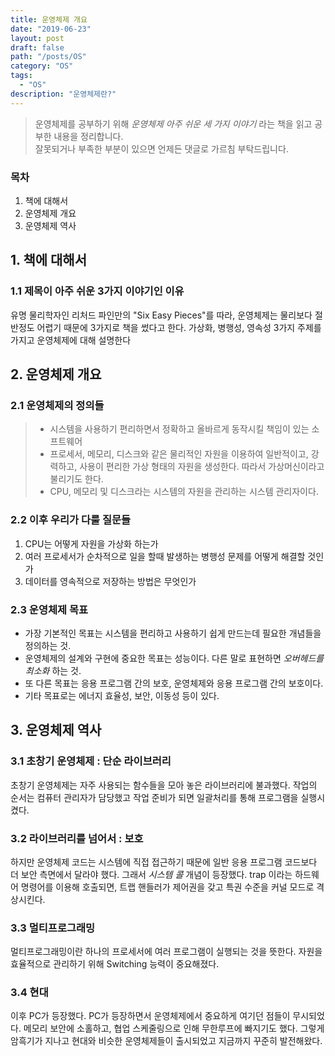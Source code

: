 ```yaml
---
title: 운영체제 개요
date: "2019-06-23"
layout: post
draft: false
path: "/posts/OS"
category: "OS"
tags:
  - "OS"
description: "운영체제란?"
---
```


> 운영체제를 공부하기 위해 *운영체제 아주 쉬운 세 가지 이야기* 라는 책을 읽고 공부한 내용을 정리합니다.  
> 잘못되거나 부족한 부분이 있으면 언제든 댓글로 가르침 부탁드립니다.


### 목차
1. 책에 대해서
2. 운영체제 개요
3. 운영체제 역사
  
  
## 1. 책에 대해서
### 1.1 제목이 아주 쉬운 3가지 이야기인 이유
유명 물리학자인 리처드 파인만의 "Six Easy Pieces"를 따라, 운영체제는 물리보다 절반정도 어렵기 때문에 3가지로 책을 썼다고 한다. 가상화, 병행성, 영속성 3가지 주제를 가지고 운영체제에 대해 설명한다
  

## 2. 운영체제 개요
### 2.1 운영체제의 정의들
> - 시스템을 사용하기 편리하면서 정확하고 올바르게 동작시킬 책임이 있는 소프트웨어  
> - 프로세서, 메모리, 디스크와 같은 물리적인 자원을 이용하여 일반적이고, 강력하고, 사용이 편리한 가상 형태의 자원을 생성한다. 따라서 가상머신이라고 불리기도 한다.  
> - CPU, 메모리 및 디스크라는 시스템의 자원을 관리하는 시스템 관리자이다.  

### 2.2 이후 우리가 다룰 질문들
1. CPU는 어떻게 자원을 가상화 하는가
2. 여러 프로세서가 순차적으로 일을 할때 발생하는 병행성 문제를 어떻게 해결할 것인가
3. 데이터를 영속적으로 저장하는 방법은 무엇인가

### 2.3 운영체제 목표
- 가장 기본적인 목표는 시스템을 편리하고 사용하기 쉽게 만드는데 필요한 개념들을 정의하는 것.
- 운영체제의 설계와 구현에 중요한 목표는 성능이다. 다른 말로 표현하면 *오버헤드를 최소화* 하는 것.
- 또 다른 목표는 응용 프로그램 간의 보호, 운영체제와 응용 프로그램 간의 보호이다.
- 기타 목표로는 에너지 효율성, 보안, 이동성 등이 있다.



## 3. 운영체제 역사
### 3.1 초창기 운영체제 : 단순 라이브러리
초창기 운영체제는 자주 사용되는 함수들을 모아 놓은 라이브러리에 불과했다. 작업의 순서는 컴퓨터 관리자가 담당했고 작업 준비가 되면 일괄처리를 통해 프로그램을 실행시켰다.

### 3.2 라이브러리를 넘어서 : 보호
하지만 운영체제 코드는 시스템에 직접 접근하기 때문에 일반 응용 프로그램 코드보다 더 보안 측면에서 달라야 했다. 그래서 *시스템 콜* 개념이 등장했다. trap 이라는 하드웨어 명령어를 이용해 호출되면, 트랩 핸들러가 제어권을 갖고 특권 수준을 커널 모드로 격상시킨다.

### 3.3 멀티프로그래밍
멀티프로그래밍이란 하나의 프로세서에 여러 프로그램이 실행되는 것을 뜻한다. 자원을 효율적으로 관리하기 위해 Switching 능력이 중요해졌다.

### 3.4 현대
이후 PC가 등장했다. PC가 등장하면서 운영체제에서 중요하게 여기던 점들이 무시되었다. 메모리 보안에 소홀하고, 협업 스케줄링으로 인해 무한루프에 빠지기도 했다. 그렇게 암흑기가 지나고 현대와 비슷한 운영체제들이 출시되었고 지금까지 꾸준히 발전해왔다.

